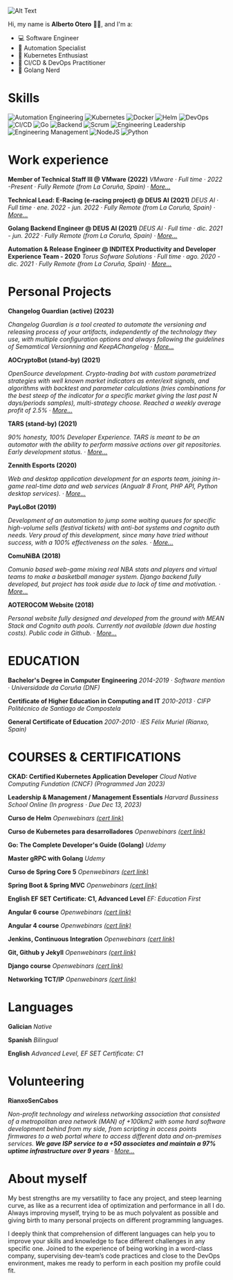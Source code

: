 ![Alt Text](img/aoterolorenzo.gif)

Hi, my name is **Alberto Otero** 👋🏻, and I'm a:

- 💻 Software Engineer
- 🤖 Automation Specialist
- 🚀 Kubernetes Enthusiast
- 🔄 CI/CD & DevOps Practitioner
- 🐹 Golang Nerd

# Skills

![Automation Engineering](https://img.shields.io/badge/Automation%20Engineering-%23DC5263.svg?style=for-the-badge&logoColor=white) ![Kubernetes](https://img.shields.io/badge/kubernetes-%23326ce5.svg?style=for-the-badge&logo=kubernetes&logoColor=white) ![Docker](https://img.shields.io/badge/docker-%230db7ed.svg?style=for-the-badge&logo=docker&logoColor=white) ![Helm](https://img.shields.io/badge/HELM-%23005b96.svg?style=for-the-badge&logo=helm&logoColor=white) ![DevOps](https://img.shields.io/badge/DevOps-%23a298dc.svg?style=for-the-badge&logoColor=white) ![CI/CD](https://img.shields.io/badge/CI/CD-%23b6c630.svg?style=for-the-badge&logoColor=white) ![Go](https://img.shields.io/badge/golang-%2300ADD8.svg?style=for-the-badge&logo=go&logoColor=white) ![Backend](https://img.shields.io/badge/Backend-%23333333.svg?style=for-the-badge&logoColor=white) ![Scrum](https://img.shields.io/badge/Scrum-009FDA?logo=scrumalliance&logoColor=fff&style=for-the-badge) ![Engineering Leadership](https://img.shields.io/badge/Engineering%20Leadership-%234fd181.svg?style=for-the-badge&logoColor=white) ![Engineering Management](https://img.shields.io/badge/Engineering%20Management-%2343b285.svg?style=for-the-badge&logoColor=white) ![NodeJS](https://img.shields.io/badge/node.js-6DA55F?style=for-the-badge&logo=node.js&logoColor=white) ![Python](https://img.shields.io/badge/python-3670A0?style=for-the-badge&logo=python&logoColor=ffdd54)

<!--- skills: Automation Engineering, Kubernetes, Docker, Helm, DevOps, CICD, Software Development, Golang, Backend, SCRUM, Engineering Leadership, Engineering Management, NodeJS, Python, TCP/IP--->    

# Work experience

**Member of Technical Staff III @ VMware (2022)**
*VMware · Full time  · 2022 -Present · Fully Remote (from La Coruña, Spain) · [More...](en/experience/4_vmware.md)*

**Technical Lead: E-Racing (e-racing project) @ DEUS AI (2021)**
*DEUS AI · Full time · ene. 2022 - jun. 2022 · Fully Remote (from La Coruña, Spain) · [More...](en/experience/3_deus_lead.md)*

**Golang Backend Engineer @ DEUS AI (2021)**
*DEUS AI · Full time  · dic. 2021 - jun. 2022 · Fully Remote (from La Coruña, Spain) · [More...](en/experience/2_deus.md)*

**Automation & Release Engineer @ INDITEX Productivity and Developer Experience Team - 2020**
*Torus Sofware Solutions · Full time  · ago. 2020 - dic. 2021  · Fully Remote (from La Coruña, Spain) · [More...](en/experience/1_inditex.md)*


# Personal Projects

**Changelog Guardian (active) (2023)** 

_Changelog Guardian is a tool created to automate the versioning and releasing process of your artifacts, independently of the technology they use, with multiple configuration options and always following the guidelines of Semamtical Versionning and KeepAChangelog · [More...](en/projects/7_changelog_guardian.md)_

**AOCryptoBot (stand-by)  (2021)** 

_OpenSource development. Crypto-trading bot with custom parametrized strategies with well known market indicators as enter/exit signals, and algorithms with backtest and parameter calculations (tries combinations for the best steep of the indicator for a specific market giving the last past N days/periods samples), multi-strategy choose. Reached a weekly average profit of 2.5% · [More...](en/projects/6_aocryptobot.md)_

**TARS (stand-by) (2021)** 

_90% honesty, 100% Developer Experience. TARS is meant to be an automator with the ability to perform massive actions over git repositories. Early development status. · [More...](en/projects/5_tars.md)_

**Zennith Esports (2020)** 

_Web and desktop application development for an esports team, joining in-game real-time data and web services (Angualr 8 Front, PHP API, Python desktop services). · [More...](en/projects/4_zennith_esports.md)_

**PayLoBot (2019)** 

_Development of an automation to jump some waiting queues for specific high-volume sells (festival tickets) with anti-bot systems and cognito auth needs. Very proud of this development, since many have tried without success, with a 100% effectiveness on the sales. · [More...](en/projects/3_paylobot.md)_

**ComuNiBA (2018)** 

_Comunio based web-game mixing real NBA stats and players and virtual teams to make a basketball manager system. Django backend fully developed, but project has took aside due to lack of time and motivation. · [More...](en/projects/2_comuniba.md)_

**AOTEROCOM Website (2018)** 

_Personal website fully designed and developed from the ground with MEAN Stack and Cognito auth pools. Currently not available (down due hosting costs). Public code in Github. · [More...](en/projects/1_aoterocom.md)_

# EDUCATION

**Bachelor's Degree in Computer Engineering** *2014-2019 · Software mention · Universidade da Coruña (DNF)*

**Certificate of Higher Education in Computing and IT** *2010-2013 · CIFP Politécnico de Santiago de Compostela*

**General Certificate of Education** *2007-2010 · IES Félix Muriel (Rianxo, Spain)*

# COURSES & CERTIFICATIONS

**CKAD: Certified Kubernetes Application Developer** *Cloud Native Computing Fundation (CNCF) (Programmed Jan 2023)*

**Leadership & Management / Management Essentials** *Harvard Bussiness School Online (In progress · Due Dec 13, 2023)*

**Curso de Helm** *Openwebinars [(cert link)](https://openwebinars.net/cert/m0gnD)*

**Curso de Kubernetes para desarrolladores** *Openwebinars [(cert link)](https://openwebinars.net/cert/y0B59)*

**Go: The Complete Developer's Guide (Golang)** *Udemy*

**Master gRPC with Golang** *Udemy*

**Curso de Spring Core 5** *Openwebinars [(cert link)](https://openwebinars.net/cert/b3yrr)*

**Spring Boot & Spring MVC** *Openwebinars [(cert link)](https://openwebinars.net/cert/b3yrr)*

**English EF SET Certificate: C1, Advanced Level** *EF: Education First*

**Angular 6 course** *Openwebinars [(cert link)](https://openwebinars.net/academia/certificado/170979/)*

**Angular 4 course** *Openwebinars [(cert link)](https://openwebinars.net/cert/z1XX6)*

**Jenkins, Continuous Integration** *Openwebinars  [(cert link)](https://openwebinars.net/cert/pEJaM)*

**Git, Github y Jekyll** *Openwebinars  [(cert link)](https://openwebinars.net/academia/certificado/171257/)*

**Django course** *Openwebinars [(cert link)](https://openwebinars.net/academia/certificado/171257/)*

**Networking TCT/IP** *Openwebinars [(cert link)](https://openwebinars.net/cert/8DkGO)*

# Languages

**Galician** *Native*

**Spanish** *Bilingual*

**English** *Advanced Level, EF SET Certificate: C1*


# Volunteering

**RianxoSenCabos** 

_Non-profit technology and wireless networking association that consisted of a metropolitan area network (MAN) of +100km2 with some hard software development behind from my side, from scripting in access points firmwares to a web portal where to access different data and on-premises services. **We gave ISP service to a +50 associates and maintain a 97% uptime infrastructure over 9 years** · [More...](en/volunteering/1_rianxosencabos.md)_


# About myself

My best strengths are my versatility to face any project, and steep learning curve, as like as a recurrent idea of optimization and performance in all I do. Always improving myself, trying to be as much polyvalent as possible and giving birth to many personal projects on different programming languages.

I deeply think that comprehension of different languages can help you to improve your skills and knowledge to face different challenges in any specific one. Joined to the experience of being working in a word-class company, supervising dev-team’s code practices and close to the DevOps environment, makes me ready to perform in each position my profile could fit.

